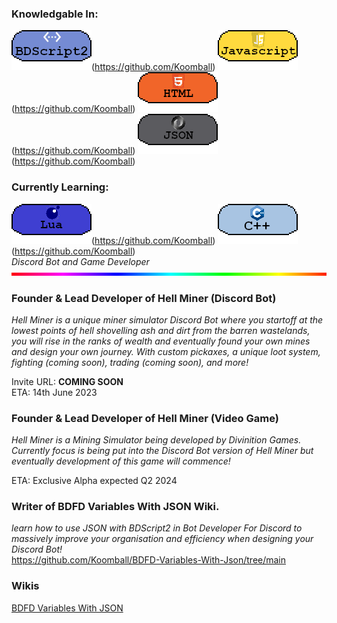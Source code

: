 ### Knowledgable In:
![image](3453532.png)(https://github.com/Koomball) ![image](533532532.png)(https://github.com/Koomball) ![image](3532323.png)(https://github.com/Koomball) ![image](432432432.png)(https://github.com/Koomball) <br>
### Currently Learning:
![image](3532154321.png)(https://github.com/Koomball) ![image](23532532.png)(https://github.com/Koomball) <br>
*Discord Bot and Game Developer* <br>
![image](fhVTAyV.gif)
### Founder & Lead Developer of Hell Miner (Discord Bot)
*Hell Miner is a unique miner simulator Discord Bot where you startoff at the lowest points of hell shovelling ash and dirt from the barren wastelands, you will rise in the ranks of wealth and eventually found your own mines and design your own journey. With custom pickaxes, a unique loot system, fighting (coming soon), trading (coming soon), and more!*

Invite URL: **COMING SOON** <br>
ETA: 14th June 2023

### Founder & Lead Developer of Hell Miner (Video Game)
*Hell Miner is a Mining Simulator being developed by Divinition Games. Currently focus is being put into the Discord Bot version of Hell Miner but eventually development of this game will commence!* <br>

ETA: Exclusive Alpha expected Q2 2024

### Writer of BDFD Variables With JSON Wiki.
*learn how to use JSON with BDScript2 in Bot Developer For Discord to massively improve your organisation and efficiency when designing your Discord Bot!* <br>
https://github.com/Koomball/BDFD-Variables-With-Json/tree/main

### Wikis
[BDFD Variables With JSON](https://github.com/Koomball/BDFD-Variables-With-Json/tree/main)
